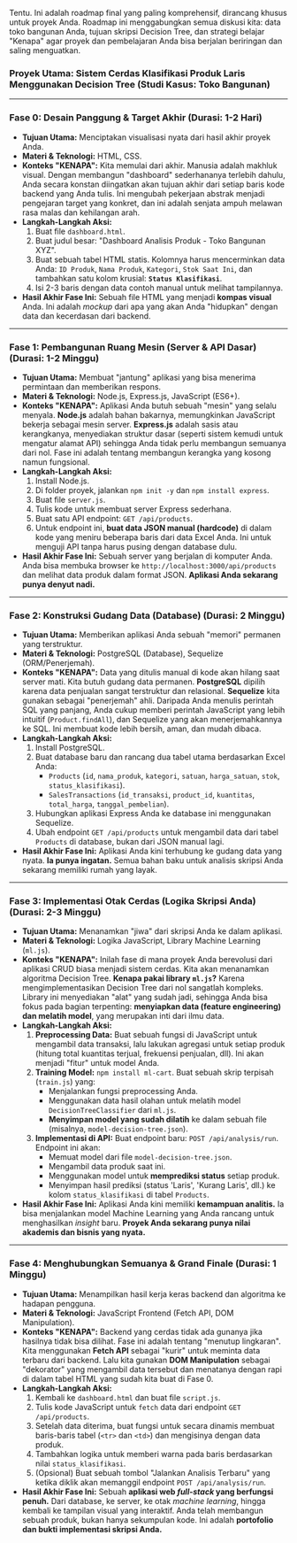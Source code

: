 Tentu. Ini adalah roadmap final yang paling komprehensif, dirancang khusus untuk proyek Anda. Roadmap ini menggabungkan semua diskusi kita: data toko bangunan Anda, tujuan skripsi Decision Tree, dan strategi belajar "Kenapa" agar proyek dan pembelajaran Anda bisa berjalan beriringan dan saling menguatkan.

### **Proyek Utama: Sistem Cerdas Klasifikasi Produk Laris Menggunakan Decision Tree (Studi Kasus: Toko Bangunan)**

---

### **Fase 0: Desain Panggung & Target Akhir (Durasi: 1-2 Hari)**

*   **Tujuan Utama:** Menciptakan visualisasi nyata dari hasil akhir proyek Anda.
*   **Materi & Teknologi:** HTML, CSS.
*   **Konteks "KENAPA":** Kita memulai dari akhir. Manusia adalah makhluk visual. Dengan membangun "dashboard" sederhananya terlebih dahulu, Anda secara konstan diingatkan akan tujuan akhir dari setiap baris kode backend yang Anda tulis. Ini mengubah pekerjaan abstrak menjadi pengejaran target yang konkret, dan ini adalah senjata ampuh melawan rasa malas dan kehilangan arah.
*   **Langkah-Langkah Aksi:**
    1.  Buat file `dashboard.html`.
    2.  Buat judul besar: "Dashboard Analisis Produk - Toko Bangunan XYZ".
    3.  Buat sebuah tabel HTML statis. Kolomnya harus mencerminkan data Anda: `ID Produk`, `Nama Produk`, `Kategori`, `Stok Saat Ini`, dan tambahkan satu kolom krusial: **`Status Klasifikasi`**.
    4.  Isi 2-3 baris dengan data contoh manual untuk melihat tampilannya.
*   **Hasil Akhir Fase Ini:** Sebuah file HTML yang menjadi **kompas visual** Anda. Ini adalah *mockup* dari apa yang akan Anda "hidupkan" dengan data dan kecerdasan dari backend.

---

### **Fase 1: Pembangunan Ruang Mesin (Server & API Dasar) (Durasi: 1-2 Minggu)**

*   **Tujuan Utama:** Membuat "jantung" aplikasi yang bisa menerima permintaan dan memberikan respons.
*   **Materi & Teknologi:** Node.js, Express.js, JavaScript (ES6+).
*   **Konteks "KENAPA":** Aplikasi Anda butuh sebuah "mesin" yang selalu menyala. **Node.js** adalah bahan bakarnya, memungkinkan JavaScript bekerja sebagai mesin server. **Express.js** adalah sasis atau kerangkanya, menyediakan struktur dasar (seperti sistem kemudi untuk mengatur alamat API) sehingga Anda tidak perlu membangun semuanya dari nol. Fase ini adalah tentang membangun kerangka yang kosong namun fungsional.
*   **Langkah-Langkah Aksi:**
    1.  Install Node.js.
    2.  Di folder proyek, jalankan `npm init -y` dan `npm install express`.
    3.  Buat file `server.js`.
    4.  Tulis kode untuk membuat server Express sederhana.
    5.  Buat satu API endpoint: `GET /api/products`.
    6.  Untuk endpoint ini, **buat data JSON manual (hardcode)** di dalam kode yang meniru beberapa baris dari data Excel Anda. Ini untuk menguji API tanpa harus pusing dengan database dulu.
*   **Hasil Akhir Fase Ini:** Sebuah server yang berjalan di komputer Anda. Anda bisa membuka browser ke `http://localhost:3000/api/products` dan melihat data produk dalam format JSON. **Aplikasi Anda sekarang punya denyut nadi.**

---

### **Fase 2: Konstruksi Gudang Data (Database) (Durasi: 2 Minggu)**

*   **Tujuan Utama:** Memberikan aplikasi Anda sebuah "memori" permanen yang terstruktur.
*   **Materi & Teknologi:** PostgreSQL (Database), Sequelize (ORM/Penerjemah).
*   **Konteks "KENAPA":** Data yang ditulis manual di kode akan hilang saat server mati. Kita butuh gudang data permanen. **PostgreSQL** dipilih karena data penjualan sangat terstruktur dan relasional. **Sequelize** kita gunakan sebagai "penerjemah" ahli. Daripada Anda menulis perintah SQL yang panjang, Anda cukup memberi perintah JavaScript yang lebih intuitif (`Product.findAll`), dan Sequelize yang akan menerjemahkannya ke SQL. Ini membuat kode lebih bersih, aman, dan mudah dibaca.
*   **Langkah-Langkah Aksi:**
    1.  Install PostgreSQL.
    2.  Buat database baru dan rancang dua tabel utama berdasarkan Excel Anda:
        *   `Products` (`id`, `nama_produk`, `kategori`, `satuan`, `harga_satuan`, `stok`, `status_klasifikasi`).
        *   `SalesTransactions` (`id_transaksi`, `product_id`, `kuantitas`, `total_harga`, `tanggal_pembelian`).
    3.  Hubungkan aplikasi Express Anda ke database ini menggunakan Sequelize.
    4.  Ubah endpoint `GET /api/products` untuk mengambil data dari tabel `Products` di database, bukan dari JSON manual lagi.
*   **Hasil Akhir Fase Ini:** Aplikasi Anda kini terhubung ke gudang data yang nyata. **Ia punya ingatan.** Semua bahan baku untuk analisis skripsi Anda sekarang memiliki rumah yang layak.

---

### **Fase 3: Implementasi Otak Cerdas (Logika Skripsi Anda) (Durasi: 2-3 Minggu)**

*   **Tujuan Utama:** Menanamkan "jiwa" dari skripsi Anda ke dalam aplikasi.
*   **Materi & Teknologi:** Logika JavaScript, Library Machine Learning (`ml.js`).
*   **Konteks "KENAPA":** Inilah fase di mana proyek Anda berevolusi dari aplikasi CRUD biasa menjadi sistem cerdas. Kita akan menanamkan algoritma Decision Tree. **Kenapa pakai library `ml.js`?** Karena mengimplementasikan Decision Tree dari nol sangatlah kompleks. Library ini menyediakan "alat" yang sudah jadi, sehingga Anda bisa fokus pada bagian terpenting: **menyiapkan data (feature engineering) dan melatih model**, yang merupakan inti dari ilmu data.
*   **Langkah-Langkah Aksi:**
    1.  **Preprocessing Data:** Buat sebuah fungsi di JavaScript untuk mengambil data transaksi, lalu lakukan agregasi untuk setiap produk (hitung total kuantitas terjual, frekuensi penjualan, dll). Ini akan menjadi "fitur" untuk model Anda.
    2.  **Training Model:** `npm install ml-cart`. Buat sebuah skrip terpisah (`train.js`) yang:
        *   Menjalankan fungsi preprocessing Anda.
        *   Menggunakan data hasil olahan untuk melatih model `DecisionTreeClassifier` dari `ml.js`.
        *   **Menyimpan model yang sudah dilatih** ke dalam sebuah file (misalnya, `model-decision-tree.json`).
    3.  **Implementasi di API:** Buat endpoint baru: `POST /api/analysis/run`. Endpoint ini akan:
        *   Memuat model dari file `model-decision-tree.json`.
        *   Mengambil data produk saat ini.
        *   Menggunakan model untuk **memprediksi status** setiap produk.
        *   Menyimpan hasil prediksi (status 'Laris', 'Kurang Laris', dll.) ke kolom `status_klasifikasi` di tabel `Products`.
*   **Hasil Akhir Fase Ini:** Aplikasi Anda kini memiliki **kemampuan analitis.** Ia bisa menjalankan model Machine Learning yang Anda rancang untuk menghasilkan *insight* baru. **Proyek Anda sekarang punya nilai akademis dan bisnis yang nyata.**

---

### **Fase 4: Menghubungkan Semuanya & Grand Finale (Durasi: 1 Minggu)**

*   **Tujuan Utama:** Menampilkan hasil kerja keras backend dan algoritma ke hadapan pengguna.
*   **Materi & Teknologi:** JavaScript Frontend (Fetch API, DOM Manipulation).
*   **Konteks "KENAPA":** Backend yang cerdas tidak ada gunanya jika hasilnya tidak bisa dilihat. Fase ini adalah tentang "menutup lingkaran". Kita menggunakan **Fetch API** sebagai "kurir" untuk meminta data terbaru dari backend. Lalu kita gunakan **DOM Manipulation** sebagai "dekorator" yang mengambil data tersebut dan menatanya dengan rapi di dalam tabel HTML yang sudah kita buat di Fase 0.
*   **Langkah-Langkah Aksi:**
    1.  Kembali ke `dashboard.html` dan buat file `script.js`.
    2.  Tulis kode JavaScript untuk `fetch` data dari endpoint `GET /api/products`.
    3.  Setelah data diterima, buat fungsi untuk secara dinamis membuat baris-baris tabel (`<tr>` dan `<td>`) dan mengisinya dengan data produk.
    4.  Tambahkan logika untuk memberi warna pada baris berdasarkan nilai `status_klasifikasi`.
    5.  (Opsional) Buat sebuah tombol "Jalankan Analisis Terbaru" yang ketika diklik akan memanggil endpoint `POST /api/analysis/run`.
*   **Hasil Akhir Fase Ini:** Sebuah **aplikasi web *full-stack* yang berfungsi penuh.** Dari database, ke server, ke otak *machine learning*, hingga kembali ke tampilan visual yang interaktif. Anda telah membangun sebuah produk, bukan hanya sekumpulan kode. Ini adalah **portofolio dan bukti implementasi skripsi Anda.**